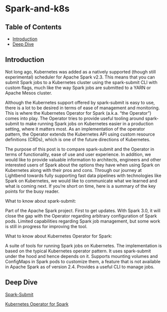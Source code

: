 # Spark-and-k8s
## Table of Contents
* [Introduction](#Introduction)
* [Deep Dive](#Deep)

## Introduction
Not long ago, Kubernetes was added as a natively supported (though still experimental) scheduler for Apache Spark v2.3. This means that you can submit Spark jobs to a Kubernetes cluster using the spark-submit CLI with custom flags, much like the way Spark jobs are submitted to a YARN or Apache Mesos cluster.

Although the Kubernetes support offered by spark-submit is easy to use, there is a lot to be desired in terms of ease of management and monitoring. This is where the Kubernetes Operator for Spark (a.k.a. “the Operator”) comes into play. The Operator tries to provide useful tooling around spark-submit to make running Spark jobs on Kubernetes easier in a production setting, where it matters most. As an implementation of the operator pattern, the Operator extends the Kubernetes API using custom resource definitions (CRDs), which is one of the future directions of Kubernetes.

The purpose of this post is to compare spark-submit and the Operator in terms of functionality, ease of use and user experience. In addition, we would like to provide valuable information to architects, engineers and other interested users of Spark about the options they have when using Spark on Kubernetes along with their pros and cons. Through our journey at Lightbend towards fully supporting fast data pipelines with technologies like Spark on Kubernetes, we would like to communicate what we learned and what is coming next. If you’re short on time, here is a summary of the key points for the busy reader.

What to know about spark-submit:

Part of the Apache Spark project.
First to get updates.
With Spark 3.0, it will close the gap with the Operator regarding arbitrary configuration of Spark pods.
Limited capabilities regarding Spark job management, but some work is still in progress for improving the tool.

What to know about Kubernetes Operator for Spark:

A suite of tools for running Spark jobs on Kubernetes.
The implementation is based on the typical Kubernetes operator pattern.
It uses spark-submit under the hood and hence depends on it.
Supports mounting volumes and ConfigMaps in Spark pods to customize them, a feature that is not available in Apache Spark as of version 2.4.
Provides a useful CLI to manage jobs.

## Deep Dive
[Spark-Submit](./Spark-Submit.md)

[Kubernetes Operator for Spark](./spark-on-k8s-operator.md)
